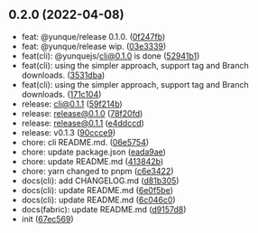 ## 0.2.0 (2022-04-08)

* feat: @yunque/release 0.1.0. ([0f247fb](https://github.com/yunquejs/yunque/commit/0f247fb))
* feat: @yunque/release wip. ([03e3339](https://github.com/yunquejs/yunque/commit/03e3339))
* feat(cli): @yunquejs/cli@0.1.0 is done ([52941b1](https://github.com/yunquejs/yunque/commit/52941b1))
* feat(cli): using the simpler approach, support tag and Branch downloads. ([3531dba](https://github.com/yunquejs/yunque/commit/3531dba))
* feat(cli): using the simpler approach, support tag and Branch downloads. ([171c104](https://github.com/yunquejs/yunque/commit/171c104))
* release: cli@0.1.1 ([59f214b](https://github.com/yunquejs/yunque/commit/59f214b))
* release: release@0.1.0 ([78f20fd](https://github.com/yunquejs/yunque/commit/78f20fd))
* release: release@0.1.1 ([e4ddccd](https://github.com/yunquejs/yunque/commit/e4ddccd))
* release: v0.1.3 ([90ccce9](https://github.com/yunquejs/yunque/commit/90ccce9))
* chore: cli README.md. ([06e5754](https://github.com/yunquejs/yunque/commit/06e5754))
* chore: update package.json ([eada9ae](https://github.com/yunquejs/yunque/commit/eada9ae))
* chore: update README.md ([413842b](https://github.com/yunquejs/yunque/commit/413842b))
* chore: yarn changed to pnpm ([c6e3422](https://github.com/yunquejs/yunque/commit/c6e3422))
* docs(cli): add CHANGELOG.md ([d81b305](https://github.com/yunquejs/yunque/commit/d81b305))
* docs(cli): update README.md ([6e0f5be](https://github.com/yunquejs/yunque/commit/6e0f5be))
* docs(cli): update README.md ([6c046c0](https://github.com/yunquejs/yunque/commit/6c046c0))
* docs(fabric): update README.md ([d9157d8](https://github.com/yunquejs/yunque/commit/d9157d8))
* init ([67ec569](https://github.com/yunquejs/yunque/commit/67ec569))



